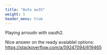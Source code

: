 ```yaml
---
title: "Auto auth"
weight: 1
header_menu: true
---
```


Playing arroudn with oauth2.

Nice answer on the ready avaiablel options: https://stackoverflow.com/a/59247094/619465
